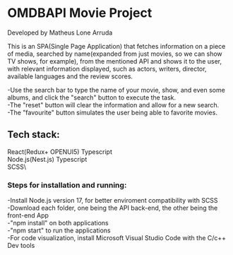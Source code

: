 # OMDBAPI Movie Project

Developed by Matheus Lone Arruda  

This is an SPA(Single Page Application) that fetches information on a piece of media, searched by name(expanded from just movies, so we can show TV shows, for example), from the mentioned API and shows it to the user, with  relevant information displayed, such as actors, writers, director, available languages and the review scores. 

-Use the search bar to type the name of your movie, show, and even some albums, and click the "search" button to execute the task.\
-The "reset" button will clear the information and allow for a new search.\
-The "favourite" button simulates the user being able to favorite movies.

## Tech stack: 
React(Redux+ OPENUI5) Typescript\
Node.js(Nest.js) Typescript\
SCSS\


### Steps for installation and running:

-Install Node.js version 17, for better enviroment compatibility with SCSS\
-Download each folder, one being the API back-end, the other being the front-end App\
-"npm install" on both applications\
-"npm start" to run the applications\
-For code visualization, install Microsoft Visual Studio Code with the C/c++ Dev tools
